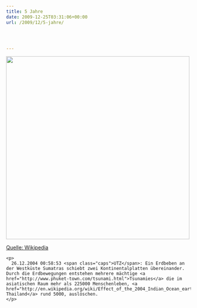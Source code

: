 ```yaml
---
title: 5 Jahre
date: 2009-12-25T03:31:06+00:00
url: /2009/12/5-jahre/




---
```

<div class="flickr">
  <a href="http://en.wikipedia.org/wiki/2004_Indian_Ocean_earthquake"><img src="//samui-samui.de/images/274t.jpg" width="500" /></p>

  <p>
    Quelle: Wikipedia
  </p>

  <p>
    </a></div>

    <p>
      26.12.2004 00:58:53 <span class="caps">UTZ</span>: Ein Erdbeben an der Westküste Sumatras schiebt zwei Kontinentalplatten übereinander. Durch die Erdbewegungen entstehen mehrere mächtige <a href="http://www.phuket-town.com/tsunami.html">Tsunamies</a> die im asiatischen Raum mehr als 225000 Menschenleben, <a href="http://en.wikipedia.org/wiki/Effect_of_the_2004_Indian_Ocean_earthquake_on_Thailand">in Thailand</a> rund 5000, auslöschen.
    </p>
